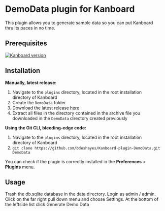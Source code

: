 # DemoData plugin for Kanboard

This plugin allows you to generate sample data so you can put Kanboard thru its paces in no time.

## Prerequisites

[![Kanboard version](https://img.shields.io/badge/Kanboard-1.0.48-red.svg)](https://kanboard.net/news/version-1.0.48)

## Installation

**Manually, latest release:**

  1. Navigate to the `plugins` directory, located in the root installation directory of Kanboard
  2. Create the `DemoData` folder
  3. Download the latest release [here](https://github.com/bdeshayes/Kanboard-plugin-DemoData/releases/tag/v1.0.0)
  4. Extract all files in the directory contained in the archive file you downloaded in the `DemoData` directory created previously

**Using the Git CLI, bleeding-edge code:**

  1. Navigate to the `plugins` directory, located in the root installation directory of Kanboard
  2. `git clone https://github.com/bdeshayes/Kanboard-plugin-DemoData.git DemoData`

You can check if the plugin is correctly installed in the **Preferences** > **Plugins** menu.

## Usage

Trash the db.sqlite database in the data directory.
Login as admin / admin. Click on the far right pull down menu and choose Settings.
At the bottom of the leftside list click Generate Demo Data
